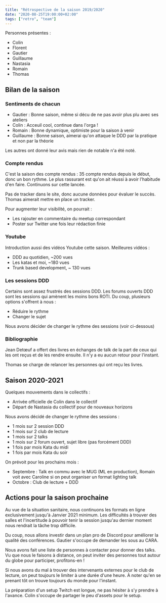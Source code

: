 ```yaml
---
title: "Rétrospective de la saison 2019/2020"
date: "2020-08-25T19:00:00+02:00"
tags: ["retro", "team"]
---
```


Personnes présentes :

- Colin
- Florent
- Gautier
- Guillaume
- Nastasia
- Romain
- Thomas

## Bilan de la saison

### Sentiments de chacun

- Gautier : Bonne saison, même si décu de ne pas avoir plus plu avec ses ateliers
- Colin : Acceuil cool, continue dans l'orga !
- Romain : Bonne dynamique, optimiste pour la saison à venir
- Guillaume : Bonne saison, aimerai qu'on attaque le DDD par la pratique et non par la théorie

Les autres ont donné leur avis mais rien de notable n'a été noté.

### Compte rendus

C'est la saison des compte rendus : 35 compte rendus depuis le début, donc un bon rythme. Le plus rassurant est qu'on ait réussi à avoir l'habitude d'en faire. Continuons sur cette lancée.

Pas de tracker dans le site, donc aucune données pour évaluer le succès. Thomas aimerait mettre en place un tracker.

Pour augmenter leur visibilité, on pourrait :

- Les rajouter en commentaire du meetup correspondant
- Poster sur Twitter une fois leur rédaction finie

### Youtube

Introduction aussi des vidéos Youtube cette saison. Meilleures vidéos :

- DDD au quotidien, ~200 vues
- Les katas et moi, ~180 vues
- Trunk based development, ~ 130 vues

### Les sessions DDD

Certains sont assez frustrés des sessions DDD. Les forums ouverts DDD sont les sessions qui amènent les moins bons ROTI. Du coup, plusieurs options s'offrent à nous :

- Réduire le rythme
- Changer le sujet

Nous avons décider de changer le rythme des sessions (voir ci-dessous)

### Bibliographie

Jean Detœuf a offert des livres en échanges de talk de la part de ceux qui les ont reçus et de les rendre ensuite. Il n'y a eu aucun retour pour l'instant.

Thomas se charge de relancer les personnes qui ont reçu les livres.

## Saison 2020-2021

Quelques mouvements dans le collectifs :

- Arrivée officielle de Colin dans le collectif
- Départ de Nastasia du collectif pour de nouveaux horizons

Nous avons décidé de changer le rythme des sessions :

- 1 mois sur 2 session DDD
- 1 mois sur 2 club de lecture
- 1 mois sur 2 talks
- 1 mois sur 2 forum ouvert, sujet libre (pas forcément DDD)
- 1 fois par mois Kata du midi
- 1 fois par mois Kata du soir

On prévoit pour les prochains mois :

- Septembre : Talk en commu avec le MUG (ML en production), Romain voit avec Caroline si on peut organiser un format lighting talk
- Octobre : Club de lecture + DDD

## Actions pour la saison prochaine

Au vue de la situation sanitaire, nous continuons les formats en ligne exclusivement jusqu'à Janvier 2021 minimum. Les difficultés à trouver des salles et l'incertitude à pouvoir tenir la session jusqu'au dernier moment nous rendrait la tâche trop difficile.

Du coup, nous allons investir dans un plan pro de Discord pour améliorer la qualité des conférences. Gautier s'occupe de demander les sous au CARA.

Nous avons fait une liste de personnes à contacter pour donner des talks. Vu que nous le faisons à distance, on peut inviter des personnes tout autour du globe pour participer, profitons-en !

Si nous avons du mal à trouver des intervenants externes pour le club de lecture, on peut toujours le limiter à une durée d'une heure. À noter qu'en se prenant tôt on trouve toujours du monde pour l'instant.

La préparation d'un setup Twitch est longue, ne pas hésiter à s'y prendre à l'avance. Colin s'occupe de partager le peu d'assets pour le setup.

